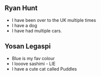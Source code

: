 
## Ryan Hunt

- I have been over to the UK multiple times
- I have a dog
- I have had multiple cars.

## Yosan Legaspi

- Blue is my fav colour
- I looove sashimi - LIE
- I have a cute cat called Puddles
